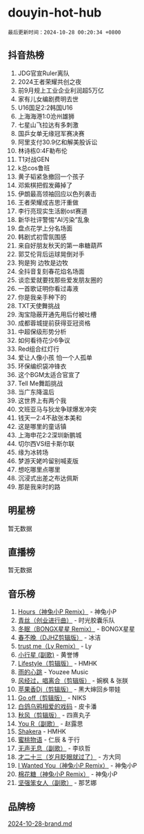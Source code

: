 # douyin-hot-hub

`最后更新时间：2024-10-28 00:20:34 +0800`

## 抖音热榜

1. JDG官宣Ruler离队
1. 2024王者荣耀共创之夜
1. 前9月规上工业企业利润超5万亿
1. 家有儿女编剧费明去世
1. U16国足2:2韩国U16
1. 上海海港1:0沧州雄狮
1. 七星山飞拉达有多刺激
1. 国乒女单无缘冠军赛决赛
1. 阿里支付30.9亿和解美股诉讼
1. 林诗栋0:4F勒布伦
1. T1对战GEN
1. k总cos鲁班
1. 黄子韬紧急撤回一个孩子
1. 邓紫棋把假发薅掉了
1. 伊朗最高领袖回应以色列袭击
1. 王者荣耀成吉思汗重做
1. 李行亮现实生活剧ost赛道
1. 新华社评警惕“AI污染”乱象
1. 盘点花学上分名场面
1. 韩剧式初雪氛围感
1. 来自好朋友秋天的第一串糖葫芦
1. 郭艾伦背后运球晃倒对手
1. 狗是狗 边牧是边牧
1. 全抖音复刻春花焰名场面
1. 谈恋爱就要找那些爱发朋友圈的
1. 一首歌证明你看过毒液
1. 你是我亲手种下的
1. TXT天使舞挑战
1. 淘宝隐蔽开通先用后付被吐槽
1. 成都蓉城提前获得亚冠资格
1. 中超保级形势分析
1. 如何看待花少6争议
1. Red组合红灯行
1. 爱让人像小孩 怕一个人孤单
1. 环保编织袋冲锋衣
1. 这个BGM太适合官宣了
1. Tell Me舞蹈挑战
1. 当广东降温后
1. 这世界上有两个我
1. 文班亚马与狄龙争球爆发冲突
1. 钱天一2:4不敌张本美和
1. 这是哪里的童话镇
1. 上海申花2:2深圳新鹏城
1. 切尔西VS纽卡斯尔联
1. 缘为冰转场
1. 梦游天姥吟留别喊麦版
1. 想吃哪里点哪里
1. 沉浸式出差之布达佩斯
1. 那是我来时的路

## 明星榜

暂无数据

## 直播榜

暂无数据

## 音乐榜

1. [Hours（神兔小P Remix）](https://sf5-hl-cdn-tos.douyinstatic.com/obj/tos-cn-ve-2774/oUXHUn2Ui2yeCiTUvQNIdgAycsCBBCBytMlfZw) - 神兔小P
1. [青丝（创业进行曲）](https://sf5-hl-cdn-tos.douyinstatic.com/obj/tos-cn-ve-2774/ooYARJB5iBRNhCOkDsS3BAKW91CIMoQfwzwKLi) - 时光胶囊乐队
1. [冬眠（BONGX星星 Remix）](https://sf5-hl-cdn-tos.douyinstatic.com/obj/tos-cn-ve-2774/oMCfFFoE3LwQ7agAgOIG4ieExqkeAsxNBEkLdz) - BONGX星星
1. [春不晚（DJHZ剪辑版）](https://sf5-hl-cdn-tos.douyinstatic.com/obj/tos-cn-ve-2774/osEZa7YZ6wNo9QDABgfGFaCQKRQTNafsBJDnKt) - 冰洁
1. [trust me（Ly Remix）](https://sf5-hl-cdn-tos.douyinstatic.com/obj/tos-cn-ve-2774/oUo1M8fz5AfmMSExABQQKFE0eCMWgsiccfqrMA) - Ly
1. [小行星 (副歌)](https://sf5-hl-cdn-tos.douyinstatic.com/obj/tos-cn-ve-2774/oArWEvgkJwVsB0KMIw6iBsAoHAciIjJqzWeTQr) - 黄誉博
1. [Lifestyle（剪辑版）](https://sf3-cdn-tos.douyinstatic.com/obj/tos-cn-ve-2774/owfqGgjwG3V5lCLaAIezFMeg3LtuKNBaZKgzPV) - HMHK
1. [雨的心跳](https://sf5-hl-cdn-tos.douyinstatic.com/obj/tos-cn-ve-2774/o0vI5NZuiJgxWIQQFhXO0RTrsiIAsBSiMIECz) - Youzee Music
1. [风经过，唱离合（剪辑版）](https://sf5-hl-cdn-tos.douyinstatic.com/obj/tos-cn-ve-2774/okllg5DG2MmUF3aiiDfBZx6ZLvfwOTtbCEAHyI) - 婉枫 & 张朕
1. [苹果香Dj（剪辑版）](https://sf5-hl-cdn-tos.douyinstatic.com/obj/tos-cn-ve-2774/oEeIEQbYGAOspCTRAIeYF4Ok8LgZ8NBaRe4ztR) - 黑大婶回乡带娃
1. [Go off（剪辑版）](https://sf5-hl-cdn-tos.douyinstatic.com/obj/tos-cn-ve-2774/oYLJZTCGnIQBt2BsMBCFksOEMnDQesCr2gfZ7N) - NIKS
1. [白鸽乌鸦相爱的戏码](https://sf5-hl-cdn-tos.douyinstatic.com/obj/tos-cn-ve-2774/oMVVEf6eDAOmFtNtCsEqKpIorBDM8Nkg6TZRqC) - 皮卡潘
1. [秋风（剪辑版）](https://sf5-hl-cdn-tos.douyinstatic.com/obj/tos-cn-ve-2774/ocGaU84LfAfzMd2wbXdQFpCGhBiXg82JNMRRie) - 四熹丸子
1. [You R（副歌）](https://sf3-cdn-tos.douyinstatic.com/obj/tos-cn-ve-2774/oc0MZn9aEfLkCFLIxKQQcgBjS9mBBuDttYPfZ1) - 赵露思
1. [Shakera](https://sf6-cdn-tos.douyinstatic.com/obj/tos-cn-ve-2774/ocKtEBgQ8FiQCBDf3nj9Z9gEGEQ4fAZDYEocLY) - HMHK
1. [蜜桃物语](https://sf3-cdn-tos.douyinstatic.com/obj/tos-cn-ve-2774/oIhOSCZtIACtYU4XQkngiW9kCBfVD1Fz9IYeqL) - 仁辰 & 于行
1. [无声无息（副歌）](https://sf5-hl-cdn-tos.douyinstatic.com/obj/tos-cn-ve-2774/osmzBBdYMBoz2NHW7AYiZEErnITswCiYzuA3Nf) - 李玖哲
1. [才二十三（岁月眨眼就过了）](https://sf6-cdn-tos.douyinstatic.com/obj/tos-cn-ve-2774/oYAvkTrUXEBMWYUbL3nl8i01MJ5skiIZASC2H) - 方大同
1. [I Wanted You（神兔小P Remix）](https://sf5-hl-cdn-tos.douyinstatic.com/obj/tos-cn-ve-2774/o4CAubmDQdZeEkstFnCvKIMDag8D2BSBOjfNuh) - 神兔小P
1. [棉花糖（神兔小P Remix）](https://sf5-hl-cdn-tos.douyinstatic.com/obj/tos-cn-ve-2774/o0pEDf1GaEfEYJ1FbgOAFCITQ1zeFD3kgBWGcG) - 神兔小P
1. [坚强笨女人（副歌）](https://sf5-hl-cdn-tos.douyinstatic.com/obj/tos-cn-ve-2774/ospNInQiZvGWyBVg5zkNsAMct5uJIg1CrZiPL) - 那艺娜

## 品牌榜

[2024-10-28-brand.md](2024-10-28-brand.md)
